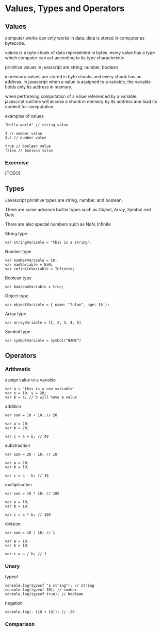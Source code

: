# Values, Types and Operators

## Values

computer works can only works in data. data is stored in computer as bytecode.

values is a byte chunk of data represented in bytes. every value has a type which computer can act according to its type characteristic.

primitive values in javascript are string, number, boolean

in memory values are stored in byte chunks and every chunk has an address. in javascript when a value is assigned to a variable, the variable holds only its address in memory.

when performing computation of a value referenced by a variable, javascript runtime will access a chunk in memory by its address and load its content for computation.

examples of values

```
"Hello world" // string value

3 // number value
2.4 // number value

true // boolean value
false // boolean value
```

### Excercise

[TODO]

## Types

Javascript primitive types are string, number, and boolean.

There are some advance builtin types such as Object, Array, Symbol and Date.

There are also special numbers such as NaN, Infinite

String type

```
var stringVariable = "this is a string";
```

Number type

```
var numberVariable = 10;
var nanVariable = NaN;
var infiniteVariable = Infinite;
```

Boolean type

```
var booleanVariable = true;
```

Object type

```
var objectVariable = { name: "fulan", age: 10 };
```

Array type

```
var arrayVariable = [1, 2, 3, 4, 5]
```

Symbol type

```
var symbolVariable = Symbol("NAME")
```

## Operators

### Arithmetic

assign value to a variable

```
var a = "this is a new variable"
var x = 10, y = 20;
var b = a; // b will have a value
```

addition

```
var sum = 10 + 10; // 20

var a = 20;
var b = 20;

var c = a + b; // 40
```

substraction

```
var sum = 20 - 10; // 10

var a = 20;
var b = 10;

var c = a - b; // 10
```

multiplication

```
var sum = 10 * 10; // 100

var a = 10;
var b = 10;

var c = a * b; // 100
```

division

```
var sum = 10 / 10; // 1

var a = 10;
var b = 10;

var c = a / b; // 1
```

### Unary

typeof

```
console.log(typeof "a string"); // string
console.log(typeof 10); // number
console.log(typeof true); // boolean
```

negation

```
console.log(- (10 + 10)); // -20
```

### Comparison
